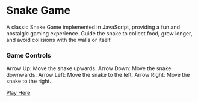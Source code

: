 <h1>Snake Game</h1>
A classic Snake Game implemented in JavaScript, providing a fun and nostalgic gaming experience. Guide the snake to collect food, grow longer, and avoid collisions with the walls or itself.

<h3>Game Controls</h3>
Arrow Up: Move the snake upwards.
Arrow Down: Move the snake downwards.
Arrow Left: Move the snake to the left.
Arrow Right: Move the snake to the right.


[Play Here](https://dkostoski30.github.io/SnakeGame/)
